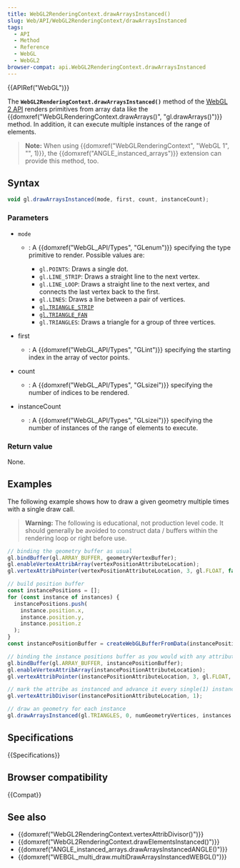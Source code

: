 ```yaml
---
title: WebGL2RenderingContext.drawArraysInstanced()
slug: Web/API/WebGL2RenderingContext/drawArraysInstanced
tags:
  - API
  - Method
  - Reference
  - WebGL
  - WebGL2
browser-compat: api.WebGL2RenderingContext.drawArraysInstanced
---
```

{{APIRef("WebGL")}}

The **`WebGL2RenderingContext.drawArraysInstanced()`** method
of the [WebGL 2 API](/en-US/docs/Web/API/WebGL_API) renders primitives from
array data like the {{domxref("WebGLRenderingContext.drawArrays()", "gl.drawArrays()")}}
method. In addition, it can execute multiple instances of the range of elements.

> **Note:** When using {{domxref("WebGLRenderingContext", "WebGL 1", "",
    1)}}, the {{domxref("ANGLE_instanced_arrays")}} extension can provide this method,
> too.

## Syntax

```js
void gl.drawArraysInstanced(mode, first, count, instanceCount);
```

### Parameters

- `mode`

  - : A {{domxref("WebGL_API/Types", "GLenum")}} specifying the type primitive to render. Possible values
    are:

    - `gl.POINTS`: Draws a single dot.
    - `gl.LINE_STRIP`: Draws a straight line to the next vertex.
    - `gl.LINE_LOOP`: Draws a straight line to the next vertex, and
      connects the last vertex back to the first.
    - `gl.LINES`: Draws a line between a pair of vertices.
    - [`gl.TRIANGLE_STRIP`](https://en.wikipedia.org/wiki/Triangle_strip)
    - [`gl.TRIANGLE_FAN`](https://en.wikipedia.org/wiki/Triangle_fan)
    - `gl.TRIANGLES`: Draws a triangle for a group of three vertices.

- first
  - : A {{domxref("WebGL_API/Types", "GLint")}} specifying the starting index in the array of vector points.
- count
  - : A {{domxref("WebGL_API/Types", "GLsizei")}} specifying the number of indices to be rendered.
- instanceCount
  - : A {{domxref("WebGL_API/Types", "GLsizei")}} specifying the number of instances of the range of elements
    to execute.

### Return value

None.

## Examples

The following example shows how to draw a given geometry multiple times with a single draw call.

> **Warning:** The following is educational, not production level code. It should generally be avoided to construct data / buffers within the rendering loop or right before use. 

```js
// binding the geometry buffer as usual
gl.bindBuffer(gl.ARRAY_BUFFER, geometryVertexBuffer);
gl.enableVertexAttribArray(vertexPositionAttributeLocation);
gl.vertexAttribPointer(vertexPositionAttributeLocation, 3, gl.FLOAT, false, 0, 0);

// build position buffer
const instancePositions = [];
for (const instance of instances) {
  instancePositions.push(
    instance.position.x,
    instance.position.y,
    instance.position.z
  );
}
const instancePositionBuffer = createWebGLBufferFromData(instancePositions);

// binding the instance positions buffer as you would with any attribute
gl.bindBuffer(gl.ARRAY_BUFFER, instancePositionBuffer);
gl.enableVertexAttribArray(instancePositionAttributeLocation);
gl.vertexAttribPointer(instancePositionAttributeLocation, 3, gl.FLOAT, false, 0, 0);

// mark the attribe as instanced and advance it every single(1) instance rather than every vertex
gl.vertexAttribDivisor(instancePositionAttributeLocation, 1);

// draw an geometry for each instance
gl.drawArraysInstanced(gl.TRIANGLES, 0, numGeometryVertices, instances.length);
```

## Specifications

{{Specifications}}

## Browser compatibility

{{Compat}}

## See also

- {{domxref("WebGL2RenderingContext.vertexAttribDivisor()")}}
- {{domxref("WebGL2RenderingContext.drawElementsInstanced()")}}
- {{domxref("ANGLE_instanced_arrays.drawArraysInstancedANGLE()")}}
- {{domxref("WEBGL_multi_draw.multiDrawArraysInstancedWEBGL()")}}
